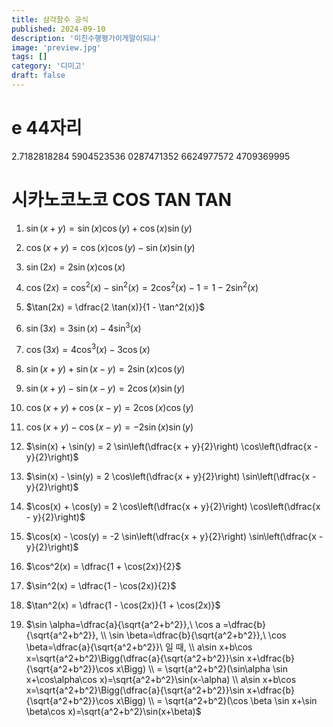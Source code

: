```yaml
---
title: 삼각함수 공식
published: 2024-09-10
description: '미친수행평가이게말이되냐'
image: 'preview.jpg'
tags: []
category: '디미고'
draft: false 
---
```

# e 44자리
2.7182818284 5904523536 0287471352 6624977572 4709369995

# 시카노코노코 COS TAN TAN

1. $\sin(x + y) = \sin(x) \cos(y) + \cos(x) \sin(y)$

2. $\cos(x + y) = \cos(x) \cos(y) - \sin(x) \sin(y)$

3. $\sin(2x) = 2 \sin(x) \cos(x)$

4. $\cos(2x) = \cos^2(x) - \sin^2(x) = 2 \cos^2(x) - 1 = 1 - 2 \sin^2(x)$

5. $\tan(2x) = \dfrac{2 \tan(x)}{1 - \tan^2(x)}$

6. $\sin(3x) = 3 \sin(x) - 4 \sin^3(x)$

7. $\cos(3x) = 4 \cos^3(x) - 3 \cos(x)$

8. $\sin(x + y) + \sin(x - y) = 2 \sin(x) \cos(y)$

9. $\sin(x + y) - \sin(x - y) = 2 \cos(x) \sin(y)$

10. $\cos(x + y) + \cos(x - y) = 2 \cos(x) \cos(y)$

11. $\cos(x + y) - \cos(x - y) = -2 \sin(x) \sin(y)$

12. $\sin(x) + \sin(y) = 2 \sin\left(\dfrac{x + y}{2}\right) \cos\left(\dfrac{x - y}{2}\right)$

13. $\sin(x) - \sin(y) = 2 \cos\left(\dfrac{x + y}{2}\right) \sin\left(\dfrac{x - y}{2}\right)$

14. $\cos(x) + \cos(y) = 2 \cos\left(\dfrac{x + y}{2}\right) \cos\left(\dfrac{x - y}{2}\right)$

15. $\cos(x) - \cos(y) = -2 \sin\left(\dfrac{x + y}{2}\right) \sin\left(\dfrac{x - y}{2}\right)$

16. $\cos^2(x) = \dfrac{1 + \cos(2x)}{2}$

17. $\sin^2(x) = \dfrac{1 - \cos(2x)}{2}$

18. $\tan^2(x) = \dfrac{1 - \cos(2x)}{1 + \cos(2x)}$

19. $\sin \alpha=\dfrac{a}{\sqrt{a^2+b^2}},\ \cos a =\dfrac{b}{\sqrt{a^2+b^2}}, \\
\sin \beta=\dfrac{b}{\sqrt{a^2+b^2}},\ \cos \beta=\dfrac{a}{\sqrt{a^2+b^2}}\ 일 때, \\
a\sin x+b\cos x=\sqrt{a^2+b^2}\Bigg(\dfrac{a}{\sqrt{a^2+b^2}}\sin x+\dfrac{b}{\sqrt{a^2+b^2}}\cos x\Bigg) \\
= \sqrt{a^2+b^2}(\sin\alpha \sin x+\cos\alpha\cos x)=\sqrt{a^2+b^2}\sin(x-\alpha) \\
a\sin x+b\cos x=\sqrt{a^2+b^2}\Bigg(\dfrac{a}{\sqrt{a^2+b^2}}\sin x+\dfrac{b}{\sqrt{a^2+b^2}}\cos x\Bigg) \\
= \sqrt{a^2+b^2}(\cos \beta \sin x+\sin \beta\cos x)=\sqrt{a^2+b^2}\sin(x+\beta)$